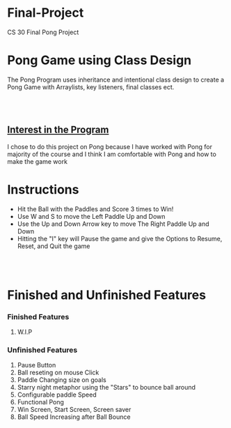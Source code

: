 # Final-Project
CS 30 Final Pong Project

<h1><b>Pong Game using Class Design</b></h1>
<p>The Pong Program uses inheritance and intentional class design to create a Pong Game with Arraylists, key listeners, final classes ect.</P>
<br></br>
<h2><u>Interest in the Program</u></h2>
<p>I chose to do this project on Pong because I have worked with Pong for majority of the course and I think I am comfortable with Pong and how to make the game work</p>

<h1>Instructions</h1>
<ul>
  <li>Hit the Ball with the Paddles and Score 3 times to Win!</i>
  <li>Use W and S to move the Left Paddle Up and Down</li>
  <li>Use the Up and Down Arrow key to move The Right Paddle Up and Down</li>
  <li>Hitting the "I" key will Pause the game and give the Options to Resume, Reset, and Quit the game</li>
</ul>
<br></br>
<h1>Finished and Unfinished Features</h1>

<h3>Finished Features</h3>
<ol>
  <li>W.I.P</li>

</ol>

<h3>Unfinished Features</h3>
<ol>
  <li>Pause Button</li>
  <li>Ball reseting on mouse Click</li>
  <li>Paddle Changing size on goals</li>
  <li>Starry night metaphor using the "Stars" to bounce ball around</li>
  <li>Configurable paddle Speed</li>
  <li>Functional Pong</li>
  <li>Win Screen, Start Screen, Screen saver</li>
  <li>Ball Speed Increasing after Ball Bounce</li>
  
</ol>
